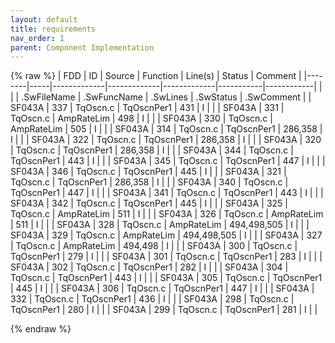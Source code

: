 ```yaml
---
layout: default
title: requirements
nav_order: 1
parent: Component Implementation
---
```

{% raw %}
| FDD    | ID  | Source      | Function    | Line(s)     | Status    | Comment    |
|--------|-----|-------------|-------------|-------------|-----------|------------|
|        |     | .SwFileName | .SwFuncName | .SwLines    | .SwStatus | .SwComment |
| SF043A | 337 | TqOscn.c    | TqOscnPer1  | 431         | I         |            |
| SF043A | 331 | TqOscn.c    | AmpRateLim  | 498         | I         |            |
| SF043A | 330 | TqOscn.c    | AmpRateLim  | 505         | I         |            |
| SF043A | 314 | TqOscn.c    | TqOscnPer1  | 286,358     | I         |            |
| SF043A | 322 | TqOscn.c    | TqOscnPer1  | 286,358     | I         |            |
| SF043A | 320 | TqOscn.c    | TqOscnPer1  | 286,358     | I         |            |
| SF043A | 344 | TqOscn.c    | TqOscnPer1  | 443         | I         |            |
| SF043A | 345 | TqOscn.c    | TqOscnPer1  | 447         | I         |            |
| SF043A | 346 | TqOscn.c    | TqOscnPer1  | 445         | I         |            |
| SF043A | 321 | TqOscn.c    | TqOscnPer1  | 286,358     | I         |            |
| SF043A | 340 | TqOscn.c    | TqOscnPer1  | 447         | I         |            |
| SF043A | 341 | TqOscn.c    | TqOscnPer1  | 443         | I         |            |
| SF043A | 342 | TqOscn.c    | TqOscnPer1  | 445         | I         |            |
| SF043A | 325 | TqOscn.c    | AmpRateLim  | 511         | I         |            |
| SF043A | 326 | TqOscn.c    | AmpRateLim  | 511         | I         |            |
| SF043A | 328 | TqOscn.c    | AmpRateLim  | 494,498,505 | I         |            |
| SF043A | 329 | TqOscn.c    | AmpRateLim  | 494,498,505 | I         |            |
| SF043A | 327 | TqOscn.c    | AmpRateLim  | 494,498     | I         |            |
| SF043A | 300 | TqOscn.c    | TqOscnPer1  | 279         | I         |            |
| SF043A | 301 | TqOscn.c    | TqOscnPer1  | 283         | I         |            |
| SF043A | 302 | TqOscn.c    | TqOscnPer1  | 282         | I         |            |
| SF043A | 304 | TqOscn.c    | TqOscnPer1  | 443         | I         |            |
| SF043A | 305 | TqOscn.c    | TqOscnPer1  | 445         | I         |            |
| SF043A | 306 | TqOscn.c    | TqOscnPer1  | 447         | I         |            |
| SF043A | 332 | TqOscn.c    | TqOscnPer1  | 436         | I         |            |
| SF043A | 298 | TqOscn.c    | TqOscnPer1  | 280         | I         |            |
| SF043A | 299 | TqOscn.c    | TqOscnPer1  | 281         | I         |            |

{% endraw %}